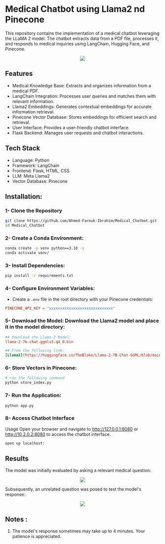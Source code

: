 # Medical Chatbot using Llama2 nd Pinecone
This repository contains the implementation of a medical chatbot leveraging the LLaMA 2 model. The chatbot extracts data from a PDF file, processes it, and responds to medical inquiries using LangChain, Hugging Face, and Pinecone.

<p align="center">
<image src="static/Screenshot1.png">
</p>

## Features
- Medical Knowledge Base: Extracts and organizes information from a medical PDF.
- LangChain Integration: Processes user queries and matches them with relevant information.
- Llama2 Embeddings: Generates contextual embeddings for accurate information retrieval.
- Pinecone Vector Database: Stores embeddings for efficient search and retrieval.
- User Interface: Provides a user-friendly chatbot interface.
- Flask Backend: Manages user requests and chatbot interactions.

## Tech Stack
- Language: Python
- Framework: LangChain
- Frontend: Flask, HTML, CSS
- LLM: Meta Llama2
- Vector Database: Pinecone


## Installation:

### 1- Clone the Repository

```bash
git clone https://github.com/Ahmed-Farouk-Ibrahim/Medical_Chatbot.git
cd Medical_Chatbot
```

### 2- Create a Conda Environment:
```bash
conda create -p venv python==3.10 -y
conda activate venv/
```

### 3- Install Dependencies:
```bash
pip install -r requirements.txt
```

### 4- Configure Environment Variables:
- Create a `.env` file in the root directory with your Pinecone credentials:

```ini
PINECONE_API_KEY = "xxxxxxxxxxxxxxxxxxxxxxxxxxxxx"
```

### 5- Download the Model: Download the Llama2 model and place it in the model directory:

```ini
## Download the Llama 2 Model:
llama-2-7b-chat.ggmlv3.q4_0.bin

## From the following link:
[Llama2](https://huggingface.co/TheBloke/Llama-2-7B-Chat-GGML/blob/main/llama-2-7b-chat.ggmlv3.q4_0.bin)
```

### 6- Store Vectors in Pinecone:

```bash
# run the following command
python store_index.py
```

### 7- Run the Application:

```bash
python app.py
```

### 8- Access Chatbot Interface
Usage
Open your browser and navigate to http://127.0.0.1:8080 or http://10.2.0.2:8080 to access the chatbot interface.

```bash
open up localhost:
```


## Results

The model was initially evaluated by asking a relevant medical question:

<p align="center">
<image src="static/Screenshot1.png">
</p>


Subsequently, an unrelated question was posed to test the model's response:

<p align="center">
<image src="static/Screenshot2.png">
</p>

## Notes :

1. The model's response sometimes may take up to 4 minutes. Your patience is appreciated.
